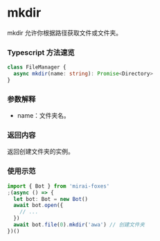 # mkdir

mkdir 允许你根据路径获取文件或文件夹。

### Typescript 方法速览

```typescript
class FileManager {
  async mkdir(name: string): Promise<Directory>
}
```
### 参数解释

- name：文件夹名。

### 返回内容

返回创建文件夹的实例。

### 使用示范

```typescript
import { Bot } from 'mirai-foxes'
;(async () => {
  let bot: Bot = new Bot()
  await bot.open({
    // ...
  })
  await bot.file(0).mkdir('awa') // 创建文件夹
})()
```
